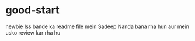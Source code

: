 # good-start
newbie
Iss bande ka readme file mein Sadeep Nanda bana rha hun
aur mein usko review kar rha hu 
